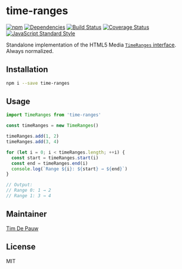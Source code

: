# time-ranges

[![npm](https://img.shields.io/npm/v/time-ranges.svg)](https://www.npmjs.com/package/time-ranges) [![Dependencies](https://img.shields.io/david/zentrick/time-ranges.svg)](https://david-dm.org/zentrick/time-ranges) [![Build Status](https://img.shields.io/circleci/project/github/zentrick/time-ranges/master.svg)](https://circleci.com/gh/zentrick/time-ranges) [![Coverage Status](https://img.shields.io/coveralls/zentrick/time-ranges/master.svg)](https://coveralls.io/r/zentrick/time-ranges) [![JavaScript Standard Style](https://img.shields.io/badge/code%20style-standard-brightgreen.svg)](http://standardjs.com/)

Standalone implementation of the HTML5 Media [`TimeRanges` interface](https://developers.whatwg.org/the-video-element.html#time-ranges). Always normalized.

## Installation

```bash
npm i --save time-ranges
```

## Usage

```js
import TimeRanges from 'time-ranges'

const timeRanges = new TimeRanges()

timeRanges.add(1, 2)
timeRanges.add(3, 4)

for (let i = 0; i < timeRanges.length; ++i) {
  const start = timeRanges.start(i)
  const end = timeRanges.end(i)
  console.log(`Range ${i}: ${start} → ${end}`)
}

// Output:
// Range 0: 1 → 2
// Range 1: 3 → 4
```

## Maintainer

[Tim De Pauw](https://tmdpw.eu/)

## License

MIT
